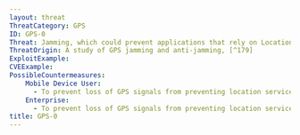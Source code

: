```yaml
---
layout: threat
ThreatCategory: GPS
ID: GPS-0
Threat: Jamming, which could prevent applications that rely on Location Services, such as mapping or navigation apps, from functioning correctly.
ThreatOrigin: A study of GPS jamming and anti-jamming, [^179]
ExploitExample:
CVEExample:
PossibleCountermeasures:
    Mobile Device User:
      - To prevent loss of GPS signals from preventing location services from operating, select devices that attempts to a variety of location input sources, such as signal strength from cellular towers, Wi-Fi hotspots, and Bluetooth beacons. See __Ten Ways Your Smartphone Knows Where You Are__ [^40]
    Enterprise:
      - To prevent loss of GPS signals from preventing location services from operating, select devices that attempts to a variety of location input sources, such as signal strength from cellular towers, Wi-Fi hotspots, and Bluetooth beacons. See __Ten Ways Your Smartphone Knows Where You Are__ [^40]
title: GPS-0
---
```

